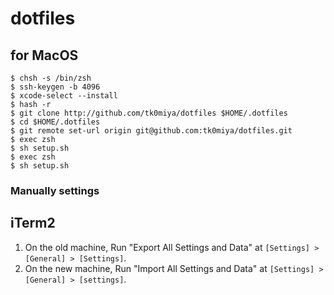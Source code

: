 # dotfiles

## for MacOS

```
$ chsh -s /bin/zsh
$ ssh-keygen -b 4096
$ xcode-select --install
$ hash -r
$ git clone http://github.com/tk0miya/dotfiles $HOME/.dotfiles
$ cd $HOME/.dotfiles
$ git remote set-url origin git@github.com:tk0miya/dotfiles.git
$ exec zsh
$ sh setup.sh
$ exec zsh
$ sh setup.sh
```

### Manually settings

iTerm2
------

1. On the old machine, Run "Export All Settings and Data" at `[Settings] > [General] > [Settings]`.
2. On the new machine, Run "Import All Settings and Data" at `[Settings] > [General] > [settings]`.
